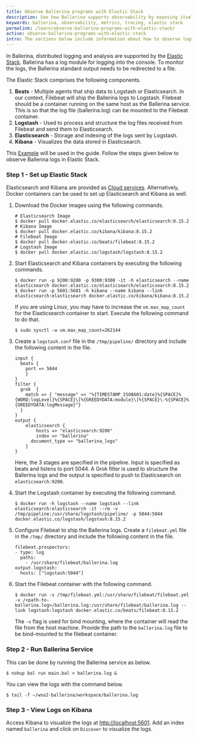 ```yaml
---
title: Observe Ballerina programs with Elastic Stack
description: See how Ballerina supports observability by exposing itself via metrics and tracing to DataDog.
keywords: ballerina, observability, metrics, tracing, elastic stack
permalink: /learn/observe-ballerina-programs-with-elastic-stack/
active: observe-ballerina-programs-with-elastic-stack
intro: The sections below include information about how to observe logs of Ballerina programs with Elastic Stack.
---
```


In Ballerina, distributed logging and analysis are supported by the [Elastic Stack](https://www.elastic.co/elastic-stack). Ballerina has a log module for logging into the console. To monitor the logs, the Ballerina standard output needs to be redirected to a file.

The Elastic Stack comprises the following components.

1. **Beats** - Multiple agents that ship data to Logstash or Elasticsearch. In our context, Filebeat will ship the Ballerina logs to Logstash. Filebeat should be a container running on the same host as the Ballerina service. This is so that the log file (ballerina.log) can be mounted to the Filebeat container.
2. **Logstash** - Used to process and structure the log files received from Filebeat and send them to Elasticsearch.
3. **Elasticsearch** - Storage and indexing of the logs sent by Logstash.
4. **Kibana** - Visualizes the data stored in Elasticsearch.

This [Example](<LINK_TO_OVERVIEW_OF_BALLERINA_OBSERVABILITY_PAGE_EXAMPLE_SECTION>) will be used in the guide. Follow the steps given below to observe Ballerina logs in Elastic Stack.

### Step 1 - Set up Elastic Stack

Elasticsearch and Kibana are provided as <a href="https://www.elastic.co/cloud" target="_blank">Cloud services</a>. Alternatively, Docker containers can be used to set up Elasticsearch and Kibana as well.

1. Download the Docker images using the following commands.

    ```
    # Elasticsearch Image
    $ docker pull docker.elastic.co/elasticsearch/elasticsearch:8.15.2
    # Kibana Image
    $ docker pull docker.elastic.co/kibana/kibana:8.15.2
    # Filebeat Image
    $ docker pull docker.elastic.co/beats/filebeat:8.15.2
    # Logstash Image
    $ docker pull docker.elastic.co/logstash/logstash:8.15.2
    ```

2. Start Elasticsearch and Kibana containers by executing the following commands.

    ```
    $ docker run -p 9200:9200 -p 9300:9300 -it -h elasticsearch --name elasticsearch docker.elastic.co/elasticsearch/elasticsearch:8.15.2
    $ docker run -p 5601:5601 -h kibana --name kibana --link elasticsearch:elasticsearch docker.elastic.co/kibana/kibana:8.15.2
    ```
    
    If you are using Linux, you may have to increase the `vm.max_map_count` for the Elasticsearch container to start. 
    Execute the following command to do that.
    
    ```
    $ sudo sysctl -w vm.max_map_count=262144
    ```

3. Create a `logstash.conf` file in the `/tmp/pipeline/` directory and include the following content in the file.

    ```
    input {
      beats {
        port => 5044
        }
    }
    filter {
      grok  {
        match => { "message" => "%{TIMESTAMP_ISO8601:date}%{SPACE}%{WORD:logLevel}%{SPACE}\[%{GREEDYDATA:module}\]%{SPACE}\-%{SPACE}%{GREEDYDATA:logMessage}"}
      }
    }
    output {
        elasticsearch {
            hosts => "elasticsearch:9200"
            index => "ballerina"
          document_type => "ballerina_logs"
        }
    }
    ```
    
    Here, the 3 stages are specified in the pipeline. Input is specified as beats and listens to port 5044. 
    A Grok filter is used to structure the Ballerina logs and the output is specified to push to Elasticsearch on
    `elasticsearch:9200`.

4. Start the Logstash container by executing the following command.

    ```
    $ docker run -h logstash --name logstash --link elasticsearch:elasticsearch -it --rm -v /tmp/pipeline:/usr/share/logstash/pipeline/ -p 5044:5044 docker.elastic.co/logstash/logstash:8.15.2
    ```

5. Configure Filebeat to ship the Ballerina logs. Create a `filebeat.yml` file in the `/tmp/` directory and include the following content in the file.

    ```
    filebeat.prospectors:
    - type: log
      paths:
        - /usr/share/filebeat/ballerina.log
    output.logstash:
      hosts: ["logstash:5044"]
    ```
    
6. Start the Filebeat container with the following command.

    ```
    $ docker run -v /tmp/filebeat.yml:/usr/share/filebeat/filebeat.yml -v /<path-to-ballerina.log>/ballerina.log:/usr/share/filebeat/ballerina.log --link logstash:logstash docker.elastic.co/beats/filebeat:8.15.2
    ```
    
    The `-v` flag is used for bind mounting, where the container will read the file from the host machine. Provide the path to the `ballerina.log` file to be bind-mounted to the filebeat container.

### Step 2 - Run Ballerina Service

This can be done by running the Ballerina service as below.

```
$ nohup bal run main.bal > ballerina.log &
```

You can view the logs with the command below.

```
$ tail -f ~/wso2-ballerina/workspace/ballerina.log
```

### Step 3 - View Logs on Kibana

Access Kibana to visualize the logs at <http://localhost:5601>. Add an index named `ballerina` and click on `Discover` to visualize the logs.
